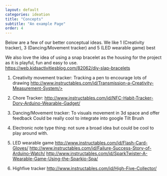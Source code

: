 ```yaml
---
layout: default
categories: ideation
title: "Concepts"
subtitle: "An example Page"
order: 4
---
```


Below are a few of our better conceptual ideas.
We like 1 (Creativity tracker), 3 (Dancing/Movement tracker) and 5 (LED wearable game) best

We also love the idea of using a snap bracelet as the housing for the project as it is playful, fun and easy to use.
https://web.kidsactivitiesblog.com/82062/diy-slap-bracelets

1. Creativity movement tracker:
Tracking a pen to encourage lots of drawing
http://www.instructables.com/id/Transmission-a-Creativity-Measurement-System/>

2. Chore Tracker:
http://www.instructables.com/id/NFC-Habit-Tracker-Dory-Arduino-Wearable-Gadget/

3. Dancing/Movement tracker:
To visuals movement in 3d space and offer feedback
Could be really cool to integrate into google Tilt Brush

4. Electronic note type thing:
not sure a broad idea but could be cool to play around with.

5. LED wearable game
http://www.instructables.com/id/Flash-Card-Gloves/
http://www.instructables.com/id/Failure-Success-Story-of-Arduino-Watch/
http://www.instructables.com/id/SparkTwister-A-Wearable-Game-Using-the-Sparkio-Spa/

6. Highfive tracker
http://www.instructables.com/id/High-Five-Collector/
